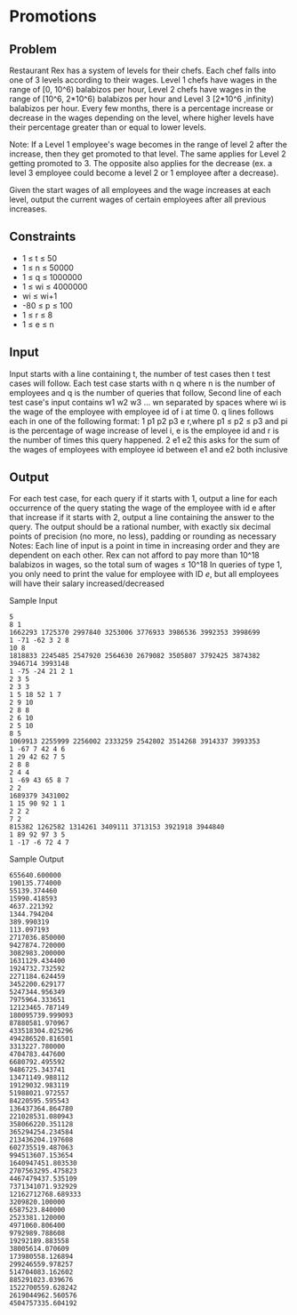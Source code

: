# Promotions

## Problem

Restaurant Rex has a system of levels for their chefs. Each chef falls into one of 3 levels according to their wages. Level 1 chefs have wages in the range of [0, 10^6) balabizos per hour, Level 2 chefs have wages in the range of [10^6, 2\*10^6) balabizos per hour and Level 3 [2*10^6 ,infinity) balabizos per hour. Every few months, there is a percentage increase or decrease in the wages depending on the level, where higher levels have their percentage greater than or equal to lower levels.

Note: If a Level 1 employee's wage becomes in the range of level 2 after the increase, then they get promoted to that level. The same applies for Level 2 getting promoted to 3. The opposite also applies for the decrease (ex. a level 3 employee could become a level 2 or 1 employee after a decrease).

Given the start wages of all employees and the wage increases at each level, output the current wages of certain employees after all previous increases.

## Constraints

- 1 ≤ t ≤ 50
- 1 ≤ n ≤ 50000
- 1 ≤ q ≤ 1000000
- 1 ≤ wi ≤ 4000000
- wi ≤ wi+1
- -80 ≤ p ≤ 100
- 1 ≤ r ≤ 8
- 1 ≤ e ≤ n

## Input

Input starts with a line containing t, the number of test cases then t test cases will follow. Each test case starts with n q where n is the number of employees and q is the number of queries that follow,
Second line of each test case's input contains w1 w2 w3 … wn separated by spaces where wi is the wage of the employee with employee id of i at time 0.
q lines follows each in one of the following format:
1 p1 p2 p3 e r,where p1 ≤ p2 ≤ p3 and pi is the percentage of wage increase of level i, e is the employee id and r is the number of times this query happened.
2 e1 e2 this asks for the sum of the wages of employees with employee id between e1 and e2 both inclusive

## Output

For each test case, for each query
if it starts with 1, output a line for each occurrence of the query stating the wage of the employee with id e after that increase
if it starts with 2, output a line containing the answer to the query.
The output should be a rational number, with exactly six decimal points of precision (no more, no less), padding or rounding as necessary
Notes:
Each line of input is a point in time in increasing order and they are dependent on each other.
Rex can not afford to pay more than 10^18 balabizos in wages, so the total sum of wages ≤ 10^18
In queries of type 1, you only need to print the value for employee with ID *e*, but all employees will have their salary increased/decreased

Sample Input

```text
5
8 1
1662293 1725370 2997840 3253006 3776933 3986536 3992353 3998699
1 -71 -62 3 2 8
10 8
1818833 2245485 2547920 2564630 2679082 3505807 3792425 3874382 3946714 3993148
1 -75 -24 21 2 1
2 3 5
2 3 3
1 5 18 52 1 7
2 9 10
2 8 8
2 6 10
2 5 10
8 5
1069913 2255999 2256002 2333259 2542802 3514268 3914337 3993353
1 -67 7 42 4 6
1 29 42 62 7 5
2 8 8
2 4 4
1 -69 43 65 8 7
2 2
1689379 3431002
1 15 90 92 1 1
2 2 2
7 2
815382 1262582 1314261 3409111 3713153 3921918 3944840
1 89 92 97 3 5
1 -17 -6 72 4 7
```

Sample Output

```text
655640.600000
190135.774000
55139.374460
15990.418593
4637.221392
1344.794204
389.990319
113.097193
2717036.850000
9427874.720000
3082983.200000
1631129.434400
1924732.732592
2271184.624459
3452200.629177
5247344.956349
7975964.333651
12123465.787149
180095739.999093
87880581.970967
433518304.025296
494286520.816501
3313227.780000
4704783.447600
6680792.495592
9486725.343741
13471149.988112
19129032.983119
51988021.972557
84220595.595543
136437364.864780
221028531.080943
358066220.351128
365294254.234584
213436204.197608
602735519.487063
994513607.153654
1640947451.803530
2707563295.475823
4467479437.535109
7371341071.932929
12162712768.689333
3209820.100000
6587523.840000
2523381.120000
4971060.806400
9792989.788608
19292189.883558
38005614.070609
173980558.126894
299246559.978257
514704083.162602
885291023.039676
1522700559.628242
2619044962.560576
4504757335.604192
```
